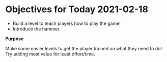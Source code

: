 # Objectives for Today 2021-02-18

- Build a level to teach players how to play the game!
- Introduce the hammer.

**Purpose**

Make some easier levels to get the player trained on what they need to do!
Try adding most value for least effort/time.
